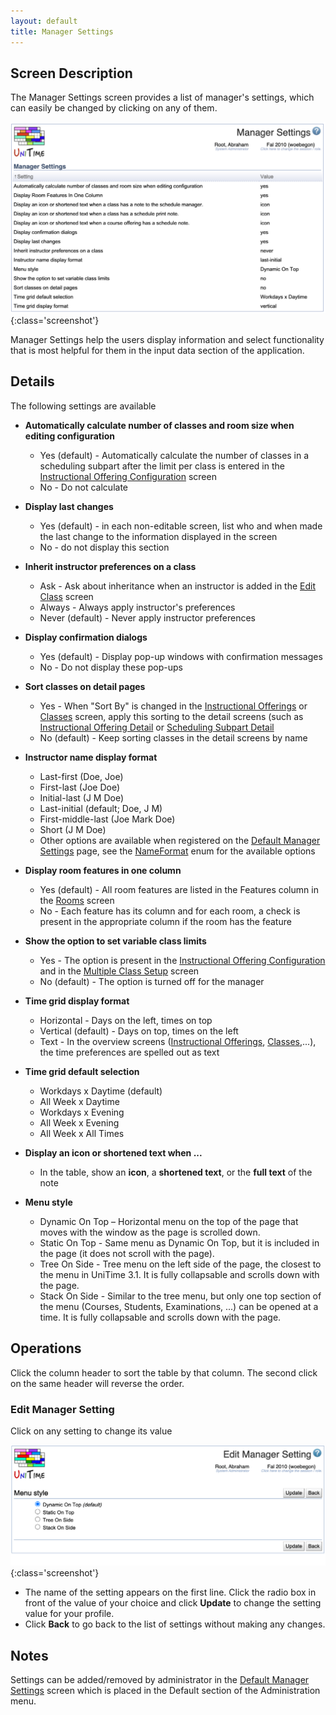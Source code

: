 ```yaml
---
layout: default
title: Manager Settings
---
```



## Screen Description

The Manager Settings screen provides a list of manager's settings, which can easily be changed by clicking on any of them.

![Manager Settings](images/manager-settings-1.png){:class='screenshot'}

Manager Settings help the users display information and select functionality that is most helpful for them in the input data section of the application.

## Details

The following settings are available

* **Automatically calculate number of classes and room size when editing configuration**
	* Yes (default) - Automatically calculate the number of classes in a scheduling subpart after the limit per class is entered in the [Instructional Offering Configuration](instructional-offering-configuration) screen
	* No - Do not calculate

* **Display last changes**
	* Yes (default) - in each non-editable screen, list who and when made the last change to the information displayed in the screen
	* No - do not display this section

* **Inherit instructor preferences on a class**
	* Ask - Ask about inheritance when an instructor is added in the [Edit Class](edit-class) screen
	* Always - Always apply instructor's preferences
	* Never (default) - Never apply instructor preferences

* **Display confirmation dialogs**
	* Yes (default) - Display pop-up windows with confirmation messages
	* No - Do not display these pop-ups

* **Sort classes on detail pages**
	* Yes - When "Sort By" is changed in the [Instructional Offerings](instructional-offerings) or [Classes](classes) screen, apply this sorting to the detail screens (such as [Instructional Offering Detail](instructional-offering-detail) or [Scheduling Subpart Detail](scheduling-subpart-detail)
	* No (default) - Keep sorting classes in the detail screens by name

* **Instructor name display format**
	* Last-first (Doe, Joe)
	* First-last (Joe Doe)
	* Initial-last (J M Doe)
	* Last-initial (default; Doe, J M)
	* First-middle-last (Joe Mark Doe)
	* Short (J M Doe)
	* Other options are available when registered on the [Default Manager Settings](default-manager-settings) page, see the [NameFormat](https://github.com/UniTime/unitime/blob/master/JavaSource/org/unitime/timetable/util/NameFormat.java) enum for the available options

* **Display room features in one column**
	* Yes (default) - All room features are listed in the Features column in the [Rooms](rooms) screen
	* No - Each feature has its column and for each room, a check is present in the appropriate column if the room has the feature

* **Show the option to set variable class limits**
	* Yes - The option is present in the [Instructional Offering Configuration](instructional-offering-configuration) and in the [Multiple Class Setup](multiple-class-setup) screen
	* No (default) - The option is turned off for the manager

* **Time grid display format**
	* Horizontal - Days on the left, times on top
	* Vertical (default) - Days on top, times on the left
	* Text - In the overview screens ([Instructional Offerings](instructional-offerings), [Classes](classes),...), the time preferences are spelled out as text

* **Time grid default selection**
	* Workdays x Daytime (default)
	* All Week x Daytime
	* Workdays x Evening
	* All Week x Evening
	* All Week x All Times

* **Display an icon or shortened text when ...**
	* In the table, show an **icon**, a **shortened text**, or the **full text** of the note

* **Menu style**
	* Dynamic On Top – Horizontal menu on the top of the page that moves with the window as the page is scrolled down.
	* Static On Top - Same menu as Dynamic On Top, but it is included in the page (it does not scroll with the page).
	* Tree On Side - Tree menu on the left side of the page, the closest to the menu in UniTime 3.1. It is fully collapsable and scrolls down with the page.
	* Stack On Side - Similar to the tree menu, but only one top section of the menu (Courses, Students, Examinations, ...) can be opened at a time. It is fully collapsable and scrolls down with the page.

## Operations

Click the column header to sort the table by that column. The second click on the same header will reverse the order.

### Edit Manager Setting

Click on any setting to change its value

![Edit Manager Setting](images/edit-manager-setting-1.png){:class='screenshot'}

* The name of the setting appears on the first line. Click the radio box in front of the value of your choice and click **Update** to change the setting value for your profile.
* Click **Back** to go back to the list of settings without making any changes.

## Notes

Settings can be added/removed by administrator in the [Default Manager Settings](default-manager-settings) screen which is placed in the Default section of the Administration menu.
